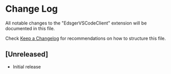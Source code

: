 # Change Log

All notable changes to the "EdsgerVSCodeClient" extension will be documented in this file.

Check [Keep a Changelog](http://keepachangelog.com/) for recommendations on how to structure this file.

## [Unreleased]

- Initial release